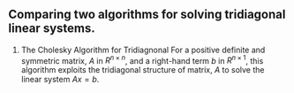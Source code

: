 ## Comparing two algorithms for solving tridiagonal linear systems. 

1. The Cholesky Algorithm for Tridiagnonal
For a positive definite and symmetric matrix, $A$ in $R^{n\times n}$, and a right-hand term $b$ in $R^{n\times 1}$, this algorithm exploits the tridiagonal structure of matrix, $A$ to solve the linear system $Ax = b$.
